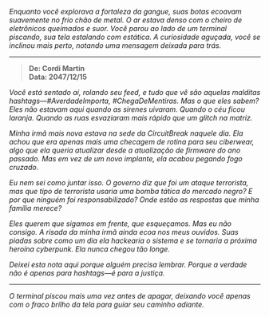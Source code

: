 _Enquanto você explorava a fortaleza da gangue, suas botas ecoavam suavemente no frio chão de metal. O ar estava denso com o cheiro de eletrônicos queimados e suor. Você parou ao lado de um terminal piscando, sua tela estalando com estática. A curiosidade aguçada, você se inclinou mais perto, notando uma mensagem deixada para trás._

---

> **De: Cordi Martin**  
> **Data: 2047/12/15**

_Você está sentado aí, rolando seu feed, e tudo que vê são aquelas malditas hashtags—#AverdadeImporta, #ChegaDeMentiras. Mas o que eles sabem? Eles não estavam aqui quando as sirenes uivaram. Quando o céu ficou laranja. Quando as ruas esvaziaram mais rápido que um glitch na matriz._

_Minha irmã mais nova estava na sede da CircuitBreak naquele dia. Ela achou que era apenas mais uma checagem de rotina para seu ciberwear, algo que ela queria atualizar desde a atualização de firmware do ano passado. Mas em vez de um novo implante, ela acabou pegando fogo cruzado._

_Eu nem sei como juntar isso. O governo diz que foi um ataque terrorista, mas que tipo de terrorista usaria uma bomba tática do mercado negro? E por que ninguém foi responsabilizado? Onde estão as respostas que minha família merece?_

_Eles querem que sigamos em frente, que esqueçamos. Mas eu não consigo. A risada da minha irmã ainda ecoa nos meus ouvidos. Suas piadas sobre como um dia ela hackearia o sistema e se tornaria a próxima heroína cyberpunk. Ela nunca chegou tão longe._

_Deixei esta nota aqui porque alguém precisa lembrar. Porque a verdade não é apenas para hashtags—é para a justiça._

---

_O terminal piscou mais uma vez antes de apagar, deixando você apenas com o fraco brilho da tela para guiar seu caminho adiante._
